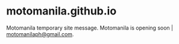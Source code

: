 # motomanila.github.io
Motomanila temporary site message. Motomanila is opening soon | motomanilaph@gmail.com.
